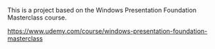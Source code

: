 This is a project based on the Windows Presentation Foundation Masterclass course.

https://www.udemy.com/course/windows-presentation-foundation-masterclass
